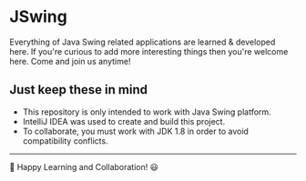 # JSwing

Everything of Java Swing related applications are learned &amp; developed here.
If you're curious to add more interesting things then you're welcome here. Come and
join us anytime!

## Just keep these in mind

  * This repository is only intended to work with Java Swing platform.
  * IntelliJ IDEA was used to create and build this project.
  * To collaborate, you must work with JDK 1.8 in order to avoid compatibility conflicts.

<hr />

:tada: Happy Learning and Collaboration! :smiley:
